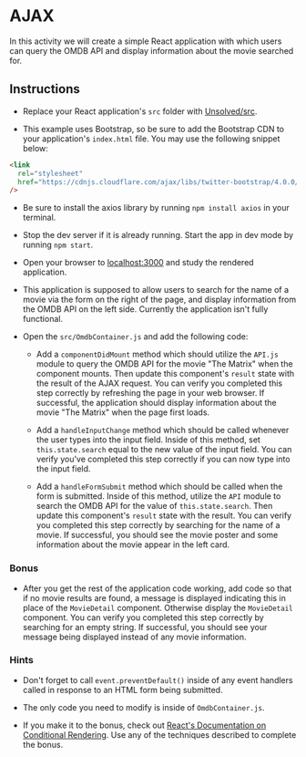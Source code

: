 # AJAX

In this activity we will create a simple React application with which users can query the OMDB API and display information about the movie searched for.

## Instructions

- Replace your React application's `src` folder with [Unsolved/src](Unsolved/src).

- This example uses Bootstrap, so be sure to add the Bootstrap CDN to your application's `index.html` file. You may use the following snippet below:

```html
<link
  rel="stylesheet"
  href="https://cdnjs.cloudflare.com/ajax/libs/twitter-bootstrap/4.0.0/css/bootstrap.min.css"
/>
```

- Be sure to install the axios library by running `npm install axios` in your terminal.

- Stop the dev server if it is already running. Start the app in dev mode by running `npm start`.

- Open your browser to [localhost:3000](http://localhost:3000) and study the rendered application.

- This application is supposed to allow users to search for the name of a movie via the form on the right of the page, and display information from the OMDB API on the left side. Currently the application isn't fully functional.

- Open the `src/OmdbContainer.js` and add the following code:

  - Add a `componentDidMount` method which should utilize the `API.js` module to query the OMDB API for the movie "The Matrix" when the component mounts. Then update this component's `result` state with the result of the AJAX request. You can verify you completed this step correctly by refreshing the page in your web browser. If successful, the application should display information about the movie "The Matrix" when the page first loads.

  - Add a `handleInputChange` method which should be called whenever the user types into the input field. Inside of this method, set `this.state.search` equal to the new value of the input field. You can verify you've completed this step correctly if you can now type into the input field.

  - Add a `handleFormSubmit` method which should be called when the form is submitted. Inside of this method, utilize the `API` module to search the OMDB API for the value of `this.state.search`. Then update this component's `result` state with the result. You can verify you completed this step correctly by searching for the name of a movie. If successful, you should see the movie poster and some information about the movie appear in the left card.

### Bonus

- After you get the rest of the application code working, add code so that if no movie results are found, a message is displayed indicating this in place of the `MovieDetail` component. Otherwise display the `MovieDetail` component. You can verify you completed this step correctly by searching for an empty string. If successful, you should see your message being displayed instead of any movie information.

### Hints

- Don't forget to call `event.preventDefault()` inside of any event handlers called in response to an HTML form being submitted.

- The only code you need to modify is inside of `OmdbContainer.js`.

- If you make it to the bonus, check out [React's Documentation on Conditional Rendering](https://facebook.github.io/react/docs/conditional-rendering.html). Use any of the techniques described to complete the bonus.
